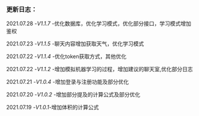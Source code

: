 ### 更新日志：

2021.07.28 -_V1.1.7_ -优化数据库，优化学习模式，优化部分接口，学习模式增加鉴权

2021.07.23 -_V1.1.5_ -聊天内容增加获取天气，优化学习模式

2021.07.22 -_V1.1.4_ -优化token获取方式，其他优化

2021.07.22 -_V1.1.2_ -增加模拟机器学习的过程，增加建议的聊天室,优化部分日志

2021.07.21 -_V1.0.4_  -增加登录与注册功能及部分优化

2021.07.20 -_V1.0.2_ -增加部分提及的计算公式及部分优化

2021.07.19 -_V1.0.1_-增加体积的计算公式